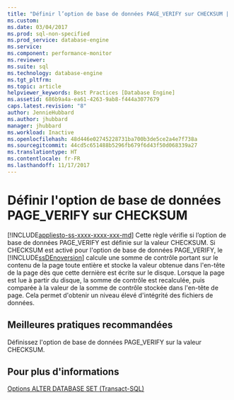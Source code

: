 ```yaml
---
title: "Définir l’option de base de données PAGE_VERIFY sur CHECKSUM | Microsoft Docs"
ms.custom: 
ms.date: 03/04/2017
ms.prod: sql-non-specified
ms.prod_service: database-engine
ms.service: 
ms.component: performance-monitor
ms.reviewer: 
ms.suite: sql
ms.technology: database-engine
ms.tgt_pltfrm: 
ms.topic: article
helpviewer_keywords: Best Practices [Database Engine]
ms.assetid: 686b9a4a-ea61-4263-9ab8-f444a3077679
caps.latest.revision: "8"
author: JennieHubbard
ms.author: jhubbard
manager: jhubbard
ms.workload: Inactive
ms.openlocfilehash: 48d446e02745228731ba700b3de5ce2a4e7f738a
ms.sourcegitcommit: 44cd5c651488b5296fb679f6d43f50d068339a27
ms.translationtype: HT
ms.contentlocale: fr-FR
ms.lasthandoff: 11/17/2017
---
```

# <a name="set-the-pageverify-database-option-to-checksum"></a>Définir l'option de base de données PAGE_VERIFY sur CHECKSUM
[!INCLUDE[appliesto-ss-xxxx-xxxx-xxx-md](../../includes/appliesto-ss-xxxx-xxxx-xxx-md.md)] Cette règle vérifie si l’option de base de données PAGE_VERIFY est définie sur la valeur CHECKSUM. Si CHECKSUM est activé pour l'option de base de données PAGE_VERIFY, le [!INCLUDE[ssDEnoversion](../../includes/ssdenoversion-md.md)] calcule une somme de contrôle portant sur le contenu de la page toute entière et stocke la valeur obtenue dans l'en-tête de la page dès que cette dernière est écrite sur le disque. Lorsque la page est lue à partir du disque, la somme de contrôle est recalculée, puis comparée à la valeur de la somme de contrôle stockée dans l'en-tête de page. Cela permet d'obtenir un niveau élevé d'intégrité des fichiers de données.  
  
## <a name="best-practices-recommendations"></a>Meilleures pratiques recommandées  
 Définissez l'option de base de données PAGE_VERIFY sur la valeur CHECKSUM.  
  
## <a name="for-more-information"></a>Pour plus d'informations  
 [Options ALTER DATABASE SET &#40;Transact-SQL&#41;](../../t-sql/statements/alter-database-transact-sql-set-options.md)  
  
  
